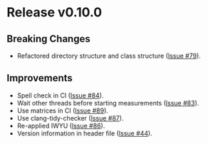 # Release v0.10.0

## Breaking Changes

- Refactored directory structure and class structure ([Issue #79](https://gitlab.com/MusicScience37Projects/utility-libraries/cpp-stat-bench/-/issues/79)).

## Improvements

- Spell check in CI ([Issue #84](https://gitlab.com/MusicScience37Projects/utility-libraries/cpp-stat-bench/-/issues/84)).
- Wait other threads before starting measurements ([Issue #83](https://gitlab.com/MusicScience37Projects/utility-libraries/cpp-stat-bench/-/issues/83)).
- Use matrices in CI ([Issue #89](https://gitlab.com/MusicScience37Projects/utility-libraries/cpp-stat-bench/-/issues/89)).
- Use clang-tidy-checker ([Issue #87](https://gitlab.com/MusicScience37Projects/utility-libraries/cpp-stat-bench/-/issues/87)).
- Re-applied IWYU ([Issue #86](https://gitlab.com/MusicScience37Projects/utility-libraries/cpp-stat-bench/-/issues/86)).
- Version information in header file ([Issue #44](https://gitlab.com/MusicScience37Projects/utility-libraries/cpp-stat-bench/-/issues/44)).

